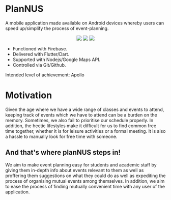 # PlanNUS

A mobile application made available on Android devices whereby users can speed up/simplify the process of event-planning.

<p align="center">
	<a href=""><img src="https://img.shields.io/badge/Devpost-Drop The Beat-informational"></a>
	<a href = "https://flutter.dev/"><img src="https://img.shields.io/badge/Made with-Flutter-23425C?logo=flutter"></a>
	<a href = "https://developers.google.com/maps/documentation"><img src="https://img.shields.io/badge/Powered by-Google Maps-blue?logo=google"></a>
</p>

- Functioned with Firebase.
- Delivered with Flutter/Dart.
- Supported with Nodejs/Google Maps API.
- Controlled via Git/Github.

Intended level of achievement: Apollo

# Motivation

Given the age where we have a wide range of classes and events to attend, keeping track of events which we have to attend can be a burden on the memory. Sometimes, we also fail to prioritise our schedule properly. In addition, the hectic lifestyles make it difficult for us to find common free time together, whether it is for leisure activities or a formal meeting. It is also a hassle to manually look for free time with someone.


## And that's where planNUS steps in!

We aim to make event planning easy for students and academic staff by giving them in-depth info about events relevant to them as well as proffering them suggestions on what they could do as well as expediting the process of organising mutual events among themselves. In addition, we aim to ease the process of finding mutually convenient time with any user of the application.

